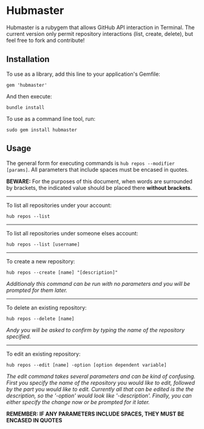 # Hubmaster

Hubmaster is a rubygem that allows GitHub API interaction in Terminal. The current version only permit repository interactions (list, create, delete), but feel free to fork and contribute!

## Installation

To use as a library, add this line to your application's Gemfile:
  
    gem 'hubmaster'

And then execute:
  
    bundle install

To use as a command line tool, run:

    sudo gem install hubmaster

## Usage

The general form for executing commands is `hub repos --modifier [params]`. All parameters that include spaces must be encased in quotes.

**BEWARE:** For the purposes of this document, when words are surrounded by brackets, the indicated value should be placed there **without brackets**.

***

To list all repositories under your account:

    hub repos --list

***

To list all repositories under someone elses account:

    hub repos --list [username]

***

To create a new repository:

    hub repos --create [name] "[description]"
  *Additionaly this command can be run with no parameters and you will be prompted for them later.*

***

To delete an existing repository:

    hub repos --delete [name]
  *Andy you will be asked to confirm by typing the name of the repository specified.*

***

To edit an existing repository:

    hub repos --edit [name] -option [option dependent variable]

  *The edit command takes several parameters and can be kind of confusing. First you specify
  the name of the repository you would like to edit, followed by the part you would like to edit.
  Currently all that can be edited is the the description, so the '-option' would look like '-description'.
  Finally, you can either specify the change now or be prompted for it later.*

**REMEMBER: IF ANY PARAMETERS INCLUDE SPACES, THEY MUST BE ENCASED IN QUOTES**
